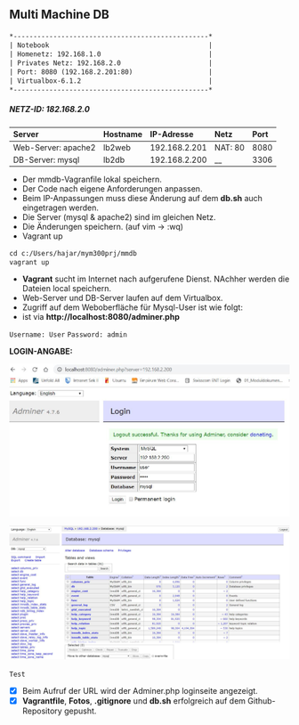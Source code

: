  ## Multi Machine DB

```
*-------------------------------------------------*
| Notebook                                        |
| Homenetz: 192.168.1.0                           |
| Privates Netz: 192.168.2.0                      |                 
| Port: 8080 (192.168.2.201:80)                   |
| Virtualbox-6.1.2                                |
*-------------------------------------------------*	
```
##### NETZ-ID: 182.168.2.0
| Server              | Hostname            | IP-Adresse          | Netz                | Port                |
|:--------------------|:--------------------|:--------------------|:--------------------|:--------------------|
| Web-Server: apache2 | lb2web              | 192.168.2.201       | NAT: 80             | 8080                |
| DB-Server: mysql    | lb2db               | 192.168.2.200       | __                  | 3306                |

- Der mmdb-Vagranfile lokal speichern.
- Der Code nach eigene Anforderungen anpassen. 
- Beim IP-Anpassungen muss diese Änderung auf dem **db.sh** auch eingetragen werden.
- Die Server (mysql & apache2) sind im gleichen Netz. 
- Die Änderungen speichern. (auf vim -> :wq)
- Vagrant up
``` 
cd c:/Users/hajar/mym300prj/mmdb 
vagrant up 
```
- **Vagrant** sucht im Internet nach aufgerufene Dienst. NAchher werden die Dateien local speichern.
- Web-Server und DB-Server laufen auf dem Virtualbox.
- Zugriff auf dem Weboberfläche für Mysql-User ist wie folgt:
- ist via **http://localhost:8080/adminer.php**

`Username: User` `Password: admin`

**LOGIN-ANGABE:**

![](login.JPG)

![](eingelogt.JPG)

`Test`
- [x] Beim Aufruf der URL wird der Adminer.php loginseite angezeigt.
- [x] **Vagrantfile**, **Fotos**, **.gitignore** und **db.sh** erfolgreich auf dem Github-Repository gepusht.
